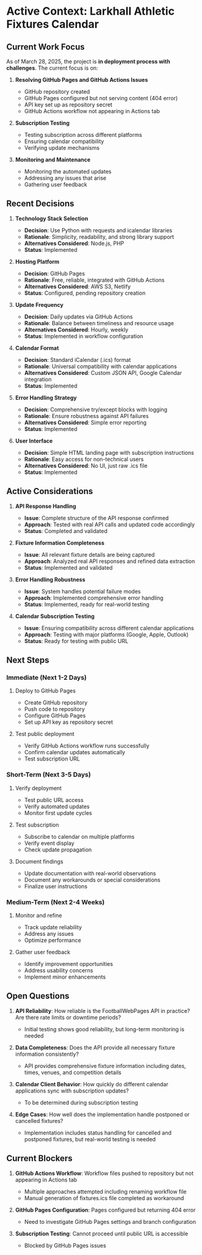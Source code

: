 # Active Context: Larkhall Athletic Fixtures Calendar

## Current Work Focus

As of March 28, 2025, the project is **in deployment process with challenges**. The current focus is on:

1. **Resolving GitHub Pages and GitHub Actions Issues**
   - GitHub repository created
   - GitHub Pages configured but not serving content (404 error)
   - API key set up as repository secret
   - GitHub Actions workflow not appearing in Actions tab

2. **Subscription Testing**
   - Testing subscription across different platforms
   - Ensuring calendar compatibility
   - Verifying update mechanisms

3. **Monitoring and Maintenance**
   - Monitoring the automated updates
   - Addressing any issues that arise
   - Gathering user feedback

## Recent Decisions

1. **Technology Stack Selection**
   - **Decision**: Use Python with requests and icalendar libraries
   - **Rationale**: Simplicity, readability, and strong library support
   - **Alternatives Considered**: Node.js, PHP
   - **Status**: Implemented

2. **Hosting Platform**
   - **Decision**: GitHub Pages
   - **Rationale**: Free, reliable, integrated with GitHub Actions
   - **Alternatives Considered**: AWS S3, Netlify
   - **Status**: Configured, pending repository creation

3. **Update Frequency**
   - **Decision**: Daily updates via GitHub Actions
   - **Rationale**: Balance between timeliness and resource usage
   - **Alternatives Considered**: Hourly, weekly
   - **Status**: Implemented in workflow configuration

4. **Calendar Format**
   - **Decision**: Standard iCalendar (.ics) format
   - **Rationale**: Universal compatibility with calendar applications
   - **Alternatives Considered**: Custom JSON API, Google Calendar integration
   - **Status**: Implemented

5. **Error Handling Strategy**
   - **Decision**: Comprehensive try/except blocks with logging
   - **Rationale**: Ensure robustness against API failures
   - **Alternatives Considered**: Simple error reporting
   - **Status**: Implemented

6. **User Interface**
   - **Decision**: Simple HTML landing page with subscription instructions
   - **Rationale**: Easy access for non-technical users
   - **Alternatives Considered**: No UI, just raw .ics file
   - **Status**: Implemented

## Active Considerations

1. **API Response Handling**
   - **Issue**: Complete structure of the API response confirmed
   - **Approach**: Tested with real API calls and updated code accordingly
   - **Status**: Completed and validated

2. **Fixture Information Completeness**
   - **Issue**: All relevant fixture details are being captured
   - **Approach**: Analyzed real API responses and refined data extraction
   - **Status**: Implemented and validated

3. **Error Handling Robustness**
   - **Issue**: System handles potential failure modes
   - **Approach**: Implemented comprehensive error handling
   - **Status**: Implemented, ready for real-world testing

4. **Calendar Subscription Testing**
   - **Issue**: Ensuring compatibility across different calendar applications
   - **Approach**: Testing with major platforms (Google, Apple, Outlook)
   - **Status**: Ready for testing with public URL

## Next Steps

### Immediate (Next 1-2 Days)

1. Deploy to GitHub Pages
   - Create GitHub repository
   - Push code to repository
   - Configure GitHub Pages
   - Set up API key as repository secret

2. Test public deployment
   - Verify GitHub Actions workflow runs successfully
   - Confirm calendar updates automatically
   - Test subscription URL

### Short-Term (Next 3-5 Days)

1. Verify deployment
   - Test public URL access
   - Verify automated updates
   - Monitor first update cycles

2. Test subscription
   - Subscribe to calendar on multiple platforms
   - Verify event display
   - Check update propagation

3. Document findings
   - Update documentation with real-world observations
   - Document any workarounds or special considerations
   - Finalize user instructions

### Medium-Term (Next 2-4 Weeks)

1. Monitor and refine
   - Track update reliability
   - Address any issues
   - Optimize performance

2. Gather user feedback
   - Identify improvement opportunities
   - Address usability concerns
   - Implement minor enhancements

## Open Questions

1. **API Reliability**: How reliable is the FootballWebPages API in practice? Are there rate limits or downtime periods?
   - Initial testing shows good reliability, but long-term monitoring is needed

2. **Data Completeness**: Does the API provide all necessary fixture information consistently?
   - API provides comprehensive fixture information including dates, times, venues, and competition details

3. **Calendar Client Behavior**: How quickly do different calendar applications sync with subscription updates?
   - To be determined during subscription testing

4. **Edge Cases**: How well does the implementation handle postponed or cancelled fixtures?
   - Implementation includes status handling for cancelled and postponed fixtures, but real-world testing is needed

## Current Blockers

1. **GitHub Actions Workflow**: Workflow files pushed to repository but not appearing in Actions tab
   - Multiple approaches attempted including renaming workflow file
   - Manual generation of fixtures.ics file completed as workaround

2. **GitHub Pages Configuration**: Pages configured but returning 404 error
   - Need to investigate GitHub Pages settings and branch configuration

3. **Subscription Testing**: Cannot proceed until public URL is accessible
   - Blocked by GitHub Pages issues
